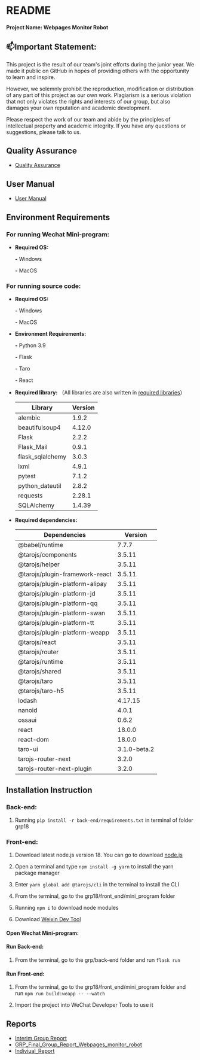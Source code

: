 # README 

#### Project Name: Webpages Monitor Robot 

## 📫Important Statement:

This project is the result of our team's joint efforts during the junior year. We made it public on GitHub in hopes of providing others with the opportunity to learn and inspire.

However, we solemnly prohibit the reproduction, modification or distribution of any part of this project as our own work. Plagiarism is a serious violation that not only violates the rights and interests of our group, but also damages your own reputation and academic development.

Please respect the work of our team and abide by the principles of intellectual property and academic integrity. If you have any questions or suggestions, please talk to us.

## Quality Assurance

- [Quality Assurance](Quality_Assurance/Quality_Assurance.pdf)



## User Manual

- [User Manual](User_Manual/User_Manual.pdf)

## Environment Requirements

### For running Wechat Mini-program:

- **Required OS:**

  **-**  Windows

  **-**  MacOS

### For running source code:

- **Required OS:**

  **-**  Windows

  **-**  MacOS

- **Environment Requirements:**

  **-** Python 3.9

  **-** Flask

  **-** Taro

  **-** React

- **Required library:** （All libraries are also written in [required libraries](requirements.txt)）

  | Library          | Version |
  | ---------------- | ------- |
  | alembic          | 1.9.2   |
  | beautifulsoup4   | 4.12.0  |
  | Flask            | 2.2.2   |
  | Flask_Mail       | 0.9.1   |
  | flask_sqlalchemy | 3.0.3   |
  | lxml             | 4.9.1   |
  | pytest           | 7.1.2   |
  | python_dateutil  | 2.8.2   |
  | requests         | 2.28.1  |
  | SQLAlchemy       | 1.4.39  |
 
- **Required dependencies:**

  | Dependencies                   | Version      |
  | ------------------------------ | ------------ |
  | @babel/runtime                 | 7.7.7        |
  | @tarojs/components             | 3.5.11       |
  | @tarojs/helper                 | 3.5.11       |
  | @tarojs/plugin-framework-react | 3.5.11       |
  | @tarojs/plugin-platform-alipay | 3.5.11       |
  | @tarojs/plugin-platform-jd     | 3.5.11       |
  | @tarojs/plugin-platform-qq     | 3.5.11       |
  | @tarojs/plugin-platform-swan   | 3.5.11       |
  | @tarojs/plugin-platform-tt     | 3.5.11       |
  | @tarojs/plugin-platform-weapp  | 3.5.11       |
  | @tarojs/react                  | 3.5.11       |
  | @tarojs/router                 | 3.5.11       |
  | @tarojs/runtime                | 3.5.11       |
  | @tarojs/shared                 | 3.5.11       |
  | @tarojs/taro                   | 3.5.11       |
  | @tarojs/taro-h5                | 3.5.11       | 
  | lodash                         | 4.17.15      |
  | nanoid                         | 4.0.1        |
  | ossaui                         | 0.6.2        |
  | react                          | 18.0.0       |
  | react-dom                      | 18.0.0       |
  | taro-ui                        | 3.1.0-beta.2 |
  | tarojs-router-next             | 3.2.0        |
  | tarojs-router-next-plugin      | 3.2.0        |


## **Installation Instruction**

### Back-end:

1. Running `pip install -r back-end/requirements.txt` in terminal of folder grp18

### Front-end:

1. Download latest node.js version 18. You can go to download [node.js](https://nodejs.org/en/download)

2. Open a terminal and type `npm install -g yarn` to install the yarn package manager

3. Enter `yarn global add @tarojs/cli` in the terminal to install the CLI

4. From the terminal, go to the grp18/front_end/mini_program folder

5. Running `npm i` to download node modules

6. Download [Weixin Dev Tool](https://developers.weixin.qq.com/miniprogram/en/dev/devtools/download.html)

#### Open Wechat Mini-program:

#### Run Back-end:

1. From the terminal, go to the grp/back-end folder and run `flask run`


#### Run Front-end:

1. From the terminal, go to the grp18/front_end/mini_program folder and run `npm run build:weapp -- --watch`

2. Import the project into WeChat Developer Tools to use it


## Reports

- [Interim Group Report](Reports/Interim_Group_Report_202218.pdf)
- [GRP_Final_Group_Report_Webpages_monitor_robot](Reports/GRP_Final_Group_Report_Webpages_monitor_robot.pdf)
- [Indiviual_Report](Reports/Indiviual_Report.pdf)
  
